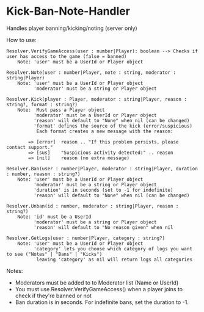 # Kick-Ban-Note-Handler
Handles player banning/kicking/noting (server only)

How to use:
	
	Resolver.VerifyGameAccess(user : number|Player): boolean --> Checks if user has access to the game (false = banned)
		Note: 'user' must be a UserId or Player object
		
	Resolver.Note(user : number|Player, note : string, moderator : string|Player)
		Note: 'user' must be a UserId or Player object
		      'moderator' must be a string or Player object
		
	Resolver.Kick(player : Player, moderator : string|Player, reason : string?, format : string?)
		Note:  Must pass a Player object
		      'moderator' must be a UserId or Player object
		      'reason' will default to "None" when nil (can be changed)
		      'format' defines the source of the kick (error/suspicious)
		       Each format creates a new message with the reason:

			=> [error]  reason .. "If this problem persists, please contact support."
			=> [sus]    "Suspicious activity detected:" .. reason
			=> [nil]    reason (no extra message)
	
	Resolver.Ban(user : number|Player, moderator : string|Player, duration : number, reason : string?)
		Note: 'user' must be a UserId or Player object
		      'moderator' must be a string or Player object
		      'duration' is in seconds (set to -1 for indefinite)
		      'reason' will default to "None" when nil (can be changed)
			
	Resolver.Unban(id : number, moderator : string|Player, reason : string?)
		Note: 'id' must be a UserId
		      'moderator' must be a string or Player object
		      'reason' will default to "No reason given" when nil
		      
	Resolver.GetLogs(user : number|Player, category : string?)
		Note: 'user' must be a UserId or Player object
		      'category' lets you choose which category of logs you want to see ("Notes" | "Bans" | "Kicks")
		       leaving 'category' as nil will return logs all categories

Notes:

- Moderators must be added to to Moderator list (Name or UserId)
- You must use Resolver.VerifyGameAccess() when a player joins to check if they're banned or not
- Ban duration is in seconds. For indefinite bans, set the duration to -1.
